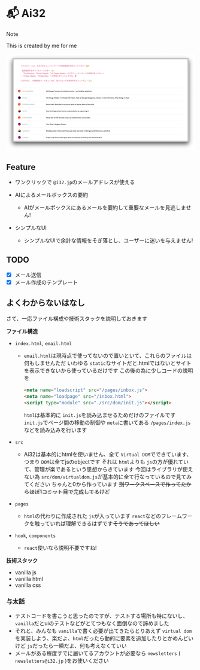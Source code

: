 # 📬 Ai32

> [!NOTE]
> This is created by me for me

![img](/public/lp/img.png "スクリーンショット")

## Feature

- ワンクリックで `@i32.jp`のメールアドレスが使える
- AIによるメールボックスの要約

  - AIがメールボックスにあるメールを要約して重要なメールを見逃しません!
- シンプルなUI

  - シンプルなUIで余計な情報をそぎ落とし、ユーザーに迷いを与えません!

## TODO

* [X] メール送信
* [X] メール作成のテンプレート

## よくわからないはなし

さて、一応ファイル構成や技術スタックを説明しておきます

**ファイル構造**

- `index.html`, `email.html`

  - `email.html`は現時点で使ってないので置いといて、これらのファイルは何もしませんただ
    いわゆる `static`なサイトだと.htmlではないとサイトを表示できないから使っているだけです
    この後の為に少しコードの説明を

    ```html
    <meta name="loadscript" src="/pages/inbox.js">
    <meta name="loadpage" src="/inbox.html">
    <script type="module" src="./src/dom/init.js"></script>
    ```

    `html`は基本的に `init.js`を読み込ませるためだけのファイルです
    `init.js`でページ間の移動の制御や `meta`に書いてある `/pages/index.js`などを読み込みを行います
- `src`

  - Ai32は基本的にhtmlを使いません、全て `Virtual DOM`でできています、つまり `DOM`は全てjsのobjectです
    それは `html`よりも `js`の方が優れていて、管理が楽であるという思想からきています
    今回はライブラリが使えない為  `src/dom/virtualdom.js`が基本的に全て行なっているので見てみてください
    ちゃんと0から作っています ~~別ワークスペースで作ってたからほぼ1コミット目で完成してるけど~~
- `pages`

  - `html`の代わりに作成された `js`が入っています
    `react`などのフレームワークを触っていれば理解できるはずです~~そうであってほしい~~
- `hook`, `components`

  - `react`使いなら説明不要ですね!

**技術スタック**

- vanilla js
- vanilla html
- vanilla css

### 与太話

- テストコードを書こうと思ったのですが、テストする場所も特にないし、`vanilla`だとuiのテストなどがとてつもなく面倒なので諦めました
- それと、みんなも `vanilla`で書く必要が出てきたらとりあえず `virtual dom`を実装しよう、楽だよ、`html`だったら動的に要素を追加したりとかめんどいけど `js`だったら一瞬だよ、何も考えなくていい
- メールがある程度すでに届いてるアカウントが必要なら `newsletters` ( `newsletters@i32.jp` )をお使いください
